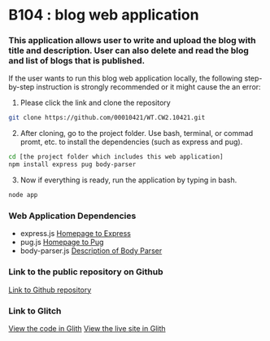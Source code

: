 # B104 : blog web application 

### This application allows user to write and upload the blog with title and description. User can also delete and read the blog and list of blogs that is published. 

If the user wants to run this blog web application locally, the following step-by-step instruction is strongly recommended or it might cause the an error: 

1. Please click the link and clone the repository 

``` bash 
git clone https://github.com/00010421/WT.CW2.10421.git 
```


2. After cloning, go to the project folder. Use bash, terminal, or commad promt, etc. to install the dependencies (such as express and pug). 

```bash
cd [the project folder which includes this web application] 
npm install express pug body-parser
```


3. Now if everything is ready, run the application by typing in bash. 
```bash
node app
```



### Web Application Dependencies
- express.js
[Homepage to Express](https://expressjs.com/)
- pug.js 
[Homepage to Pug](https://pugjs.org/api/getting-started.html)
- body-parser.js
[Description of Body Parser](http://expressjs.com/en/resources/middleware/body-parser.html)


### Link to the public repository on Github
[Link to Github repository](https://github.com/00010421/WT.CW2.10421)


### Link to Glitch
[View the code in Glith](https://glitch.com/edit/#!/polarized-verdant-literature)
[View the live site in Glith](https://polarized-verdant-literature.glitch.me)
